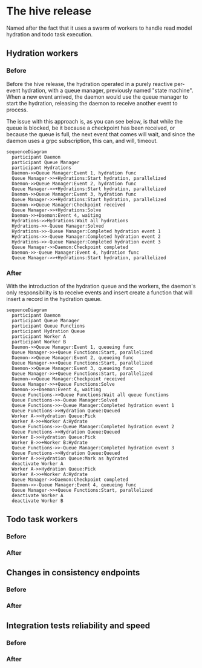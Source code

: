 # The hive release
Named after the fact that it uses a swarm of workers to handle read model hydration and todo task execution.

## Hydration workers
### Before
Before the hive release, the hydration operated in a purely reactive per-event hydration, with a queue manager, previously named "state machine". When a new event arrived, the daemon would use the queue manager to start the hydration, releasing the daemon to receive another event to process.

The issue with this approach is, as you can see below, is that while the queue is blocked, be it because a checkpoint has been received, or because the queue is full, the next event that comes will wait, and since the daemon uses a grpc subscription, this can, and will, timeout.
```mermaid
sequenceDiagram
  participant Daemon
  participant Queue Manager
  participant Hydrations
  Daemon->>Queue Manager:Event 1, hydration func
  Queue Manager->>+Hydrations:Start hydration, parallelized
  Daemon->>Queue Manager:Event 2, hydration func
  Queue Manager->>+Hydrations:Start hydration, parallelized
  Daemon->>Queue Manager:Event 3, hydration func
  Queue Manager->>+Hydrations:Start hydration, parallelized
  Daemon->>Queue Manager:Checkpoint received
  Queue Manager->>+Hydrations:Solve
  Daemon->>+Daemon:Event 4, waiting
  Hydrations->>Hydrations:Wait all hydrations
  Hydrations->>-Queue Manager:Solved
  Hydrations->>-Queue Manager:Completed hydration event 1
  Hydrations->>-Queue Manager:Completed hydration event 2
  Hydrations->>-Queue Manager:Completed hydration event 3
  Queue Manager->>Daemon:Checkpoint completed
  Daemon->>-Queue Manager:Event 4, hydration func
  Queue Manager->>+Hydrations:Start hydration, parallelized
```
### After
With the introduction of the hydration queue and the workers, the daemon's only responsibility is to receive events and insert create a function that will insert a record in the hydration queue.
```mermaid
sequenceDiagram
  participant Daemon
  participant Queue Manager
  participant Queue Functions
  participant Hydration Queue
  participant Worker A
  participant Worker B
  Daemon->>Queue Manager:Event 1, queueing func
  Queue Manager->>+Queue Functions:Start, parallelized
  Daemon->>Queue Manager:Event 2, queueing func
  Queue Manager->>+Queue Functions:Start, parallelized
  Daemon->>Queue Manager:Event 3, queueing func
  Queue Manager->>+Queue Functions:Start, parallelized
  Daemon->>Queue Manager:Checkpoint received
  Queue Manager->>+Queue Functions:Solve
  Daemon->>+Daemon:Event 4, waiting
  Queue Functions->>Queue Functions:Wait all queue functions
  Queue Functions->>-Queue Manager:Solved
  Queue Functions->>-Queue Manager:Completed hydration event 1
  Queue Functions->>Hydration Queue:Queued
  Worker A->>Hydration Queue:Pick
  Worker A->>+Worker A:Hydrate
  Queue Functions->>-Queue Manager:Completed hydration event 2
  Queue Functions->>Hydration Queue:Queued
  Worker B->>Hydration Queue:Pick
  Worker B->>+Worker B:Hydrate
  Queue Functions->>-Queue Manager:Completed hydration event 3
  Queue Functions->>Hydration Queue:Queued
  Worker A->>Hydration Queue:Mark as hydrated
  deactivate Worker A
  Worker A->>Hydration Queue:Pick
  Worker A->>+Worker A:Hydrate
  Queue Manager->>Daemon:Checkpoint completed
  Daemon->>-Queue Manager:Event 4, queueing func
  Queue Manager->>+Queue Functions:Start, parallelized
  deactivate Worker A
  deactivate Worker B
```
## Todo task workers
### Before
### After
## Changes in consistency endpoints
### Before
### After
## Integration tests reliability and speed
### Before
### After